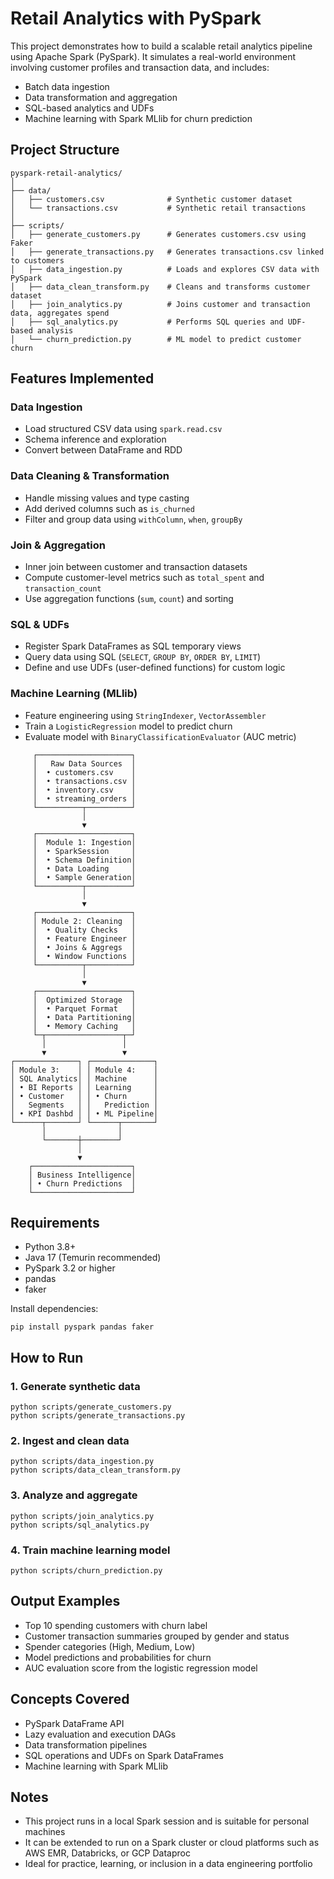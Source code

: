 # Retail Analytics with PySpark

This project demonstrates how to build a scalable retail analytics pipeline using Apache Spark (PySpark). It simulates a real-world environment involving customer profiles and transaction data, and includes:

- Batch data ingestion
- Data transformation and aggregation
- SQL-based analytics and UDFs
- Machine learning with Spark MLlib for churn prediction

## Project Structure

```
pyspark-retail-analytics/
│
├── data/
│   ├── customers.csv              # Synthetic customer dataset
│   └── transactions.csv           # Synthetic retail transactions
│
├── scripts/
│   ├── generate_customers.py      # Generates customers.csv using Faker
│   ├── generate_transactions.py   # Generates transactions.csv linked to customers
│   ├── data_ingestion.py          # Loads and explores CSV data with PySpark
│   ├── data_clean_transform.py    # Cleans and transforms customer dataset
│   ├── join_analytics.py          # Joins customer and transaction data, aggregates spend
│   ├── sql_analytics.py           # Performs SQL queries and UDF-based analysis
│   └── churn_prediction.py        # ML model to predict customer churn
```

## Features Implemented

### Data Ingestion
- Load structured CSV data using `spark.read.csv`
- Schema inference and exploration
- Convert between DataFrame and RDD

### Data Cleaning & Transformation
- Handle missing values and type casting
- Add derived columns such as `is_churned`
- Filter and group data using `withColumn`, `when`, `groupBy`

### Join & Aggregation
- Inner join between customer and transaction datasets
- Compute customer-level metrics such as `total_spent` and `transaction_count`
- Use aggregation functions (`sum`, `count`) and sorting

### SQL & UDFs
- Register Spark DataFrames as SQL temporary views
- Query data using SQL (`SELECT`, `GROUP BY`, `ORDER BY`, `LIMIT`)
- Define and use UDFs (user-defined functions) for custom logic

### Machine Learning (MLlib)
- Feature engineering using `StringIndexer`, `VectorAssembler`
- Train a `LogisticRegression` model to predict churn
- Evaluate model with `BinaryClassificationEvaluator` (AUC metric)
```
     ┌─────────────────────┐
     │   Raw Data Sources  │
     │  • customers.csv    │
     │  • transactions.csv │
     │  • inventory.csv    │
     │  • streaming_orders │
     └──────────┬──────────┘
                │
                ▼
     ┌─────────────────────┐
     │  Module 1: Ingestion│
     │  • SparkSession     │
     │  • Schema Definition│
     │  • Data Loading     │
     │  • Sample Generation│
     └──────────┬──────────┘
                │
                ▼
     ┌─────────────────────┐
     │ Module 2: Cleaning  │
     │  • Quality Checks   │
     │  • Feature Engineer │
     │  • Joins & Aggregs  │
     │  • Window Functions │
     └──────────┬──────────┘
                │
                ▼
     ┌─────────────────────┐
     │  Optimized Storage  │
     │  • Parquet Format   │
     │  • Data Partitioning│
     │  • Memory Caching   │
     └─┬─────────────────┬─┘
       │                 │
       ▼                 ▼
┌──────────────┐ ┌──────────────┐ 
│ Module 3:    │ │ Module 4:    │ 
│ SQL Analytics│ │ Machine      │ 
│ • BI Reports │ │ Learning     │ 
│ • Customer   │ │ • Churn      │ 
│   Segments   │ │   Prediction │ 
│ • KPI Dashbd │ │ • ML Pipeline│ 
└──────┬───────┘ └──────┬───────┘ 
       │                │                
       └───────┼────────┘
               │
               ▼
    ┌──────────────────────┐
    │ Business Intelligence│
    │ • Churn Predictions  │
    └──────────────────────┘
```              
## Requirements

- Python 3.8+
- Java 17 (Temurin recommended)
- PySpark 3.2 or higher
- pandas
- faker

Install dependencies:

```
pip install pyspark pandas faker
```

## How to Run

### 1. Generate synthetic data
```
python scripts/generate_customers.py
python scripts/generate_transactions.py
```

### 2. Ingest and clean data
```
python scripts/data_ingestion.py
python scripts/data_clean_transform.py
```

### 3. Analyze and aggregate
```
python scripts/join_analytics.py
python scripts/sql_analytics.py
```

### 4. Train machine learning model
```
python scripts/churn_prediction.py
```

## Output Examples

- Top 10 spending customers with churn label
- Customer transaction summaries grouped by gender and status
- Spender categories (High, Medium, Low)
- Model predictions and probabilities for churn
- AUC evaluation score from the logistic regression model

## Concepts Covered

- PySpark DataFrame API
- Lazy evaluation and execution DAGs
- Data transformation pipelines
- SQL operations and UDFs on Spark DataFrames
- Machine learning with Spark MLlib

## Notes

- This project runs in a local Spark session and is suitable for personal machines
- It can be extended to run on a Spark cluster or cloud platforms such as AWS EMR, Databricks, or GCP Dataproc
- Ideal for practice, learning, or inclusion in a data engineering portfolio
